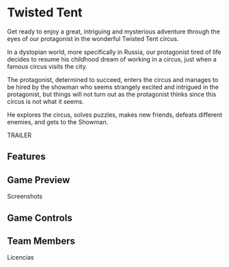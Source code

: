 # Twisted Tent

Get ready to enjoy a great, intriguing and mysterious adventure through the eyes of our protagonist in the wonderful Twisted Tent circus.

In a dystopian world, more specifically in Russia, our protagonist tired of life decides to resume his childhood dream of working in a circus, just when a famous circus visits the city.

The protagonist, determined to succeed, enters the circus and manages to be hired by the showman who seems strangely excited and intrigued in the protagonist, but things will not turn out as the protagonist thinks since this circus is not what it seems.

He explores the circus, solves puzzles, makes new friends, defeats different enemies, and gets to the Showman.

TRAILER

## Features

## Game Preview

Screenshots

## Game Controls

## Team Members


Licencias
